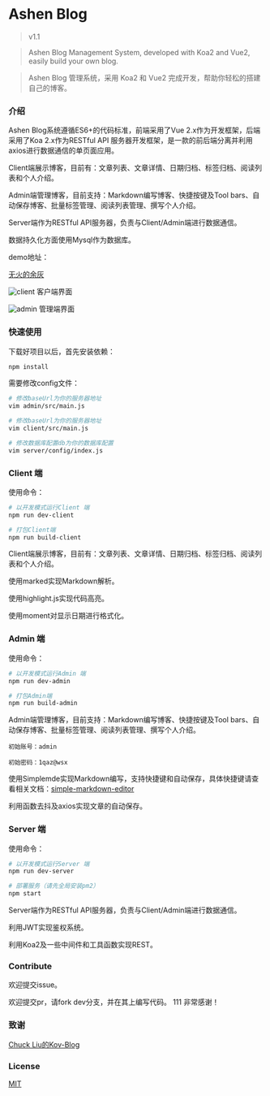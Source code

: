 # Ashen Blog

> v1.1

> Ashen Blog Management System, developed with Koa2 and Vue2, easily build your own blog.

> Ashen Blog 管理系统，采用 Koa2 和 Vue2 完成开发，帮助你轻松的搭建自己的博客。

### 介绍

Ashen Blog系统遵循ES6+的代码标准，前端采用了Vue 2.x作为开发框架，后端采用了Koa 2.x作为RESTful API 服务器开发框架，是一款的前后端分离并利用axios进行数据通信的单页面应用。

Client端展示博客，目前有：文章列表、文章详情、日期归档、标签归档、阅读列表和个人介绍。

Admin端管理博客，目前支持：Markdown编写博客、快捷按键及Tool bars、自动保存博客、批量标签管理、阅读列表管理、撰写个人介绍。

Server端作为RESTful API服务器，负责与Client/Admin端进行数据通信。

数据持久化方面使用Mysql作为数据库。

demo地址：

[无火的余灰](http://ashenone.cn)

![client](http://p20zi8dae.bkt.clouddn.com/blog-client.png)
客户端界面

![admin](http://p20zi8dae.bkt.clouddn.com/blog-admin.png)
管理端界面

### 快速使用

下载好项目以后，首先安装依赖：

```bash
npm install
```

需要修改config文件：

```bash
# 修改baseUrl为你的服务器地址
vim admin/src/main.js

# 修改baseUrl为你的服务器地址
vim client/src/main.js

# 修改数据库配置db为你的数据库配置
vim server/config/index.js
```

### Client 端

使用命令：

```bash
# 以开发模式运行Client 端
npm run dev-client

# 打包Client端
npm run build-client
```

Client端展示博客，目前有：文章列表、文章详情、日期归档、标签归档、阅读列表和个人介绍。

使用marked实现Markdown解析。

使用highlight.js实现代码高亮。

使用moment对显示日期进行格式化。

### Admin 端

使用命令：

```bash
# 以开发模式运行Admin 端
npm run dev-admin

# 打包Admin端
npm run build-admin
```

Admin端管理博客，目前支持：Markdown编写博客、快捷按键及Tool bars、自动保存博客、批量标签管理、阅读列表管理、撰写个人介绍。

`初始账号：admin`

`初始密码：1qaz@wsx`

使用Simplemde实现Markdown编写，支持快捷键和自动保存，具体快捷键请查看相关文档：[simple-markdown-editor](https://github.com/sparksuite/simplemde-markdown-editor)

利用函数去抖及axios实现文章的自动保存。

### Server 端

使用命令：

```bash
# 以开发模式运行Server 端
npm run dev-server

# 部署服务（请先全局安装pm2）
npm start
```

Server端作为RESTful API服务器，负责与Client/Admin端进行数据通信。

利用JWT实现鉴权系统。

利用Koa2及一些中间件和工具函数实现REST。

### Contribute

欢迎提交issue。

欢迎提交pr，请fork dev分支，并在其上编写代码。
111
非常感谢！

### 致谢

[Chuck Liu的Kov-Blog](https://github.com/Ma63d/kov-blog)

### License

[MIT](https://opensource.org/licenses/MIT)
